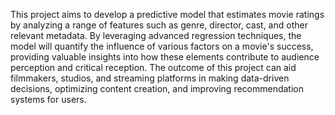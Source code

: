 This project aims to develop a predictive model that estimates movie ratings by analyzing a range of features such as genre, director, cast, and other relevant metadata. By leveraging advanced regression techniques, the model will quantify the influence of various factors on a movie's success, providing valuable insights into how these elements contribute to audience perception and critical reception. The outcome of this project can aid filmmakers, studios, and streaming platforms in making data-driven decisions, optimizing content creation, and improving recommendation systems for users.
